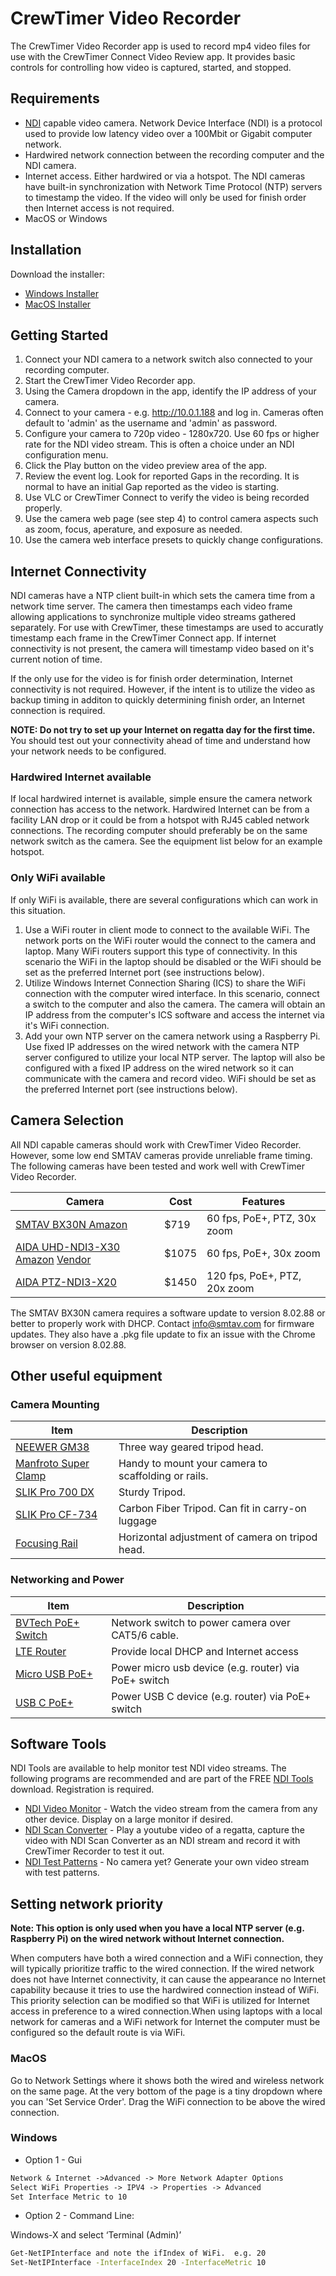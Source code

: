 # CrewTimer Video Recorder

The CrewTimer Video Recorder app is used to record mp4 video files for use with the CrewTimer Connect Video Review app.  It provides basic controls for controlling how video is captured, started, and stopped.

## Requirements

* [NDI](https://en.wikipedia.org/wiki/Network_Device_Interface ) capable video camera.  Network Device Interface (NDI) is a protocol used to provide low latency video over a 100Mbit or Gigabit computer network.
* Hardwired network connection between the recording computer and the NDI camera.
* Internet access.  Either hardwired or via a hotspot. The NDI cameras have built-in synchronization with Network Time Protocol (NTP) servers to timestamp the video.  If the video will only be used for finish order then Internet access is not required.
* MacOS or Windows

## Installation

Download the installer:

* [Windows Installer](https://storage.googleapis.com/resources.crewtimer.com/installers/recorder/CrewTimer%20Video%20Recorder%20Setup%201.0.1.exe)
* [MacOS Installer](https://storage.googleapis.com/resources.crewtimer.com/installers/recorder/CrewTimer%20Video%20Recorder-1.0.1.dmg)

## Getting Started

1. Connect your NDI camera to a network switch also connected to your recording computer.
2. Start the CrewTimer Video Recorder app.
3. Using the Camera dropdown in the app, identify the IP address of your camera.
4. Connect to your camera - e.g. <http://10.0.1.188> and log in.  Cameras often default to 'admin' as the username and 'admin' as password.
5. Configure your camera to 720p video - 1280x720.  Use 60 fps or higher rate for the NDI video stream.  This is often a choice under an NDI configuration menu.
6. Click the Play button on the video preview area of the app.
7. Review the event log. Look for reported Gaps in the recording.  It is normal to have an initial Gap reported as the video is starting.
8. Use VLC or CrewTimer Connect to verify the video is being recorded properly.
9. Use the camera web page (see step 4) to control camera aspects such as zoom, focus, aperature, and exposure as needed.
10. Use the camera web interface presets to quickly change configurations.

## Internet Connectivity

NDI cameras have a NTP client built-in which sets the camera time from a network time server.  The camera then timestamps each video frame allowing applications to synchronize multiple video streams gathered separately.  For use with CrewTimer, these timestamps are used to accuratly timestamp each frame in the CrewTimer Connect app.  If internet connectivity is not present, the camera will timestamp video based on it's current notion of time.

If the only use for the video is for finish order determination, Internet connectivity is not required.  However, if the intent is to utilize the video as backup timing in additon to quickly determining finish order, an Internet connection is required.

**NOTE: Do not try to set up your Internet on regatta day for the first time.** You should test out your connectivity ahead of time and understand how your network needs to be configured.

### Hardwired Internet available

If local hardwired internet is available, simple ensure the camera network connection has access to the network.  Hardwired Internet can be from a facility LAN drop or it could be from a hotspot with RJ45 cabled network connections.  The recording computer should preferably be on the same network switch as the camera.  See the equipment list below for an example hotspot.

### Only WiFi available

If only WiFi is available, there are several configurations which can work in this situation.

1. Use a WiFi router in client mode to connect to the available WiFi.  The network ports on the WiFi router would the connect to the camera and laptop.  Many WiFi routers support this type of connectivity.  In this scenario the WiFi in the laptop should be disabled or the WiFi should be set as the preferred Internet port (see instructions below).
2. Utilize Windows Internet Connection Sharing (ICS) to share the WiFi connection with the computer wired interface.  In this scenario, connect a switch to the computer and also the camera.  The camera will obtain an IP address from the computer's ICS software and access the internet via it's WiFi connection.
3. Add your own NTP server on the camera network using a Raspberry Pi.  Use fixed IP addresses on the wired network with the camera NTP server configured to utilize your local NTP server.  The laptop will also be configured with a fixed IP address on the wired network so it can communicate with the camera and record video.  WiFi should be set as the preferred Internet port (see instructions below).

## Camera Selection

All NDI capable cameras should work with CrewTimer Video Recorder.  However, some low end SMTAV cameras provide unreliable frame timing.  The following cameras have been tested and work well with CrewTimer Video Recorder.

| Camera                                                                                              | Cost  | Features                     |
| --------------------------------------------------------------------------------------------------- | ----- | ---------------------------- |
| [SMTAV BX30N Amazon](https://bit.ly/3QS9Ynh)                                                        | $719  | 60 fps, PoE+, PTZ, 30x zoom  |
| [AIDA UHD-NDI3-X30 Amazon](https://amzn.to/3wH9hq3) [Vendor](https://aidaimaging.com/uhd-ndi3-x30/) | $1075 | 60 fps, PoE+, 30x zoom       |
| [AIDA PTZ-NDI3-X20](https://aidaimaging.com/ptz-ndi3-x20/)                                          | $1450 | 120 fps, PoE+, PTZ, 20x zoom |

The SMTAV BX30N camera requires a software update to version 8.02.88 or better to properly work with DHCP.  Contact <info@smtav.com> for firmware updates.  They also have a .pkg file update to fix an issue with the Chrome browser on version 8.02.88.

## Other useful equipment

### Camera Mounting

| Item                                             | Description                                         |
| ------------------------------------------------ | --------------------------------------------------- |
| [NEEWER GM38](https://amzn.to/3K7IPJj)           | Three way geared tripod head.                       |
| [Manfroto Super Clamp](hhttps://amzn.to/4bNIYO1) | Handy to mount your camera to scaffolding or rails. |
| [SLIK Pro 700 DX](https://amzn.to/3QWb7dB)       | Sturdy Tripod.                                      |
| [SLIK Pro CF-734](https://amzn.to/4amuPWU)       | Carbon Fiber Tripod.  Can fit in carry-on luggage   |
| [Focusing Rail](https://amzn.to/3wIi37i)         | Horizontal adjustment of camera on tripod head.     |

### Networking and Power

| Item                                          | Description                                          |
| --------------------------------------------- | ---------------------------------------------------- |
| [BVTech PoE+ Switch](https://amzn.to/3QSzwkt) | Network switch to power camera over CAT5/6 cable.    |
| [LTE Router](https://amzn.to/3QMPTP9)         | Provide local DHCP and Internet access               |
| [Micro USB PoE+](https://amzn.to/3QSqzHw)     | Power micro usb device (e.g. router) via PoE+ switch |
| [USB C PoE+](https://amzn.to/3QU2Vup)         | Power USB C device (e.g. router) via PoE+ switch     |

## Software Tools

NDI Tools are available to help monitor test NDI video streams.  The following programs are recommended and are part of the FREE [NDI Tools](https://ndi.video/tools/) download.  Registration is required.

* [NDI Video Monitor](https://ndi.video/tools/ndi-video-monitor/) - Watch the video stream from the camera from any other device.  Display on a large monitor if desired.
* [NDI Scan Converter](https://ndi.video/tools/ndi-scan-converter/) - Play a youtube video of a regatta, capture the video with NDI Scan Converter as an NDI stream and record it with CrewTimer Recorder to test it out.
* [NDI Test Patterns](https://ndi.video/tools/ndi-test-patterns/) - No camera yet?  Generate your own video stream with test patterns.

## Setting network priority

**Note: This option is only used when you have a local NTP server (e.g. Raspberry Pi) on the wired network without Internet connection.**

When computers have both a wired connection and a WiFi connection, they will typically prioritize traffic to the wired connection.  If the wired network does not have Internet connectivity, it can cause the appearance no Internet capability because it tries to use the hardwired connection instead of WiFi.   This priority selection can be modified so that WiFi is utilized for Internet access in preference to a wired connection.When using laptops with a local network for cameras and a WiFi network for Internet the computer must be configured so the default route is via WiFi.

### MacOS

Go to Network Settings where it shows both the wired and wireless network on the same page.  At the very bottom of the page is a tiny dropdown where you can 'Set Service Order'.  Drag the WiFi connection to be above the wired connection.

### Windows

* Option 1 - Gui

```txt
Network & Internet ->Advanced -> More Network Adapter Options
Select WiFi Properties -> IPV4 -> Properties -> Advanced
Set Interface Metric to 10
```

* Option 2 - Command Line:

Windows-X and select ‘Terminal (Admin)’

```bash
Get-NetIPInterface and note the ifIndex of WiFi.  e.g. 20
Set-NetIPInterface -InterfaceIndex 20 -InterfaceMetric 10
```
